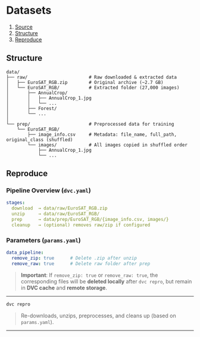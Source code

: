 # Datasets
1. [Source](https://zenodo.org/records/7711810#.ZAm3k-zMKEA)
2. [Structure](#structure)
3. [Reproduce](#reproduce)

## Structure
```
data/
├── raw/                       # Raw downloaded & extracted data
│   ├── EuroSAT_RGB.zip        # Original archive (~2.7 GB)
│   └── EuroSAT_RGB/           # Extracted folder (27,000 images)
│       ├── AnnualCrop/
│       │   ├── AnnualCrop_1.jpg
│       │   └── ...
│       ├── Forest/
│       └── ...
│
└── prep/                      # Preprocessed data for training
    └── EuroSAT_RGB/
        ├── image_info.csv     # Metadata: file_name, full_path, original_class (shuffled)
        └── images/            # All images copied in shuffled order
            ├── AnnualCrop_1.jpg
            └── ...
```
## Reproduce

### Pipeline Overview (`dvc.yaml`)
```yaml
stages:
  download  → data/raw/EuroSAT_RGB.zip
  unzip     → data/raw/EuroSAT_RGB/
  prep      → data/prep/EuroSAT_RGB/{image_info.csv, images/}
  cleanup   → (optional) removes raw/zip if configured
```

### Parameters (`params.yaml`)
```yaml
data_pipeline:
  remove_zip: true      # Delete .zip after unzip
  remove_raw: true      # Delete raw folder after prep
```

> **Important**: If `remove_zip: true` or `remove_raw: true`, the corresponding files will be **deleted locally** after `dvc repro`, but remain in **DVC cache** and **remote storage**.

---

```bash
dvc repro
```
> Re-downloads, unzips, preprocesses, and cleans up (based on `params.yaml`).

---